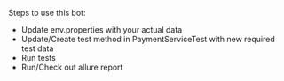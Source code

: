 
Steps to use this bot:

- Update env.properties with your actual data
- Update/Create test method in PaymentServiceTest with new required test data
- Run tests
- Run/Check out allure report